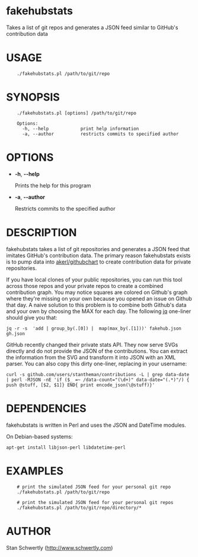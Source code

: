# fakehubstats

Takes a list of git repos and generates a JSON feed similar to GitHub's 
contribution data

# USAGE

        ./fakehubstats.pl /path/to/git/repo

# SYNOPSIS

        ./fakehubstats.pl [options] /path/to/git/repo

        Options:
          -h, --help            print help information
          -a, --author          restricts commits to specified author

# OPTIONS

- **-h**, **--help**

    Prints the help for this program

- **-a**, **--author**

    Restricts commits to the specified author

# DESCRIPTION

fakehubstats takes a list of git repositories and generates a JSON feed that
imitates GitHub's contribution data. The primary reason fakehubstats exists is
to pump data into [akerl/githubchart](https://github.com/akerl/githubchart) to
create contribution data for private repositories.

If you have local clones of your public repositories, you can run this tool
across those repos and your private repos to create a combined contribution
graph. You may notice squares are colored on Github's graph where they're missing
on your own because you opened an issue on Github that day. A naive solution to this
problem is to combine both Github's data and your own by choosing the MAX for each day.
The following [jq](http://stedolan.github.io/jq/) one-liner should give you that:

    jq -r -s  'add | group_by(.[0]) |  map(max_by(.[1]))' fakehub.json gh.json

GitHub recently changed their private stats API. They now serve SVGs directly and
do not provide the JSON of the contributions. You can extract the information from
the SVG and transform it into JSON with an XML parser. You can also copy this dirty
one-liner, replacing in your username:
```
curl -s github.com/users/stantheman/contributions -L | grep data-date | perl -MJSON -nE 'if ($_ =~ /data-count="(\d+)" data-date="(.*)"/) { push @stuff, [$2, $1]} END{ print encode_json(\@stuff)}'
```
# DEPENDENCIES

fakehubstats is written in Perl and uses the JSON and DateTime modules.

On Debian-based systems:
```
apt-get install libjson-perl libdatetime-perl
```

# EXAMPLES

        # print the simulated JSON feed for your personal git repo
        ./fakehubstats.pl /path/to/git/repo

        # print the simulated JSON feed for your personal git repos
        ./fakehubstats.pl /path/to/git/repo/directory/*

# AUTHOR

Stan Schwertly (http://www.schwertly.com)
